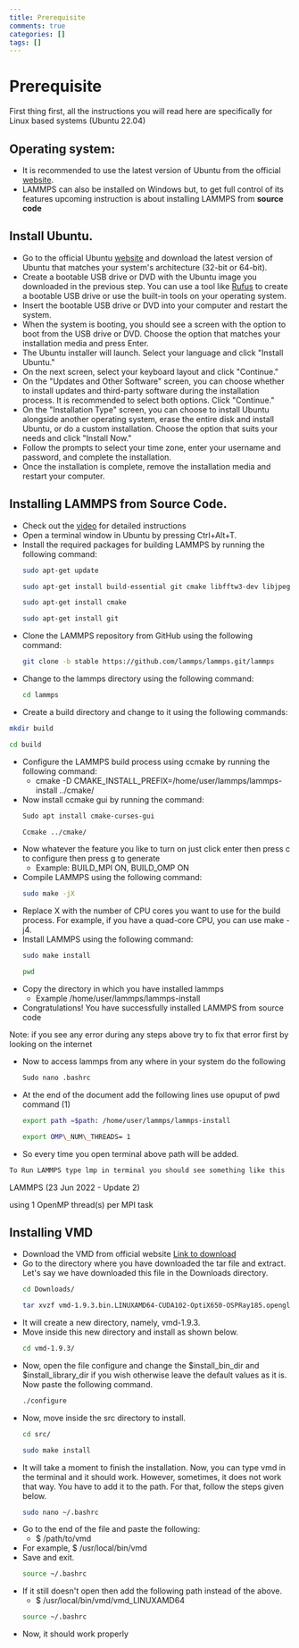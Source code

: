 ```yaml
---
title: Prerequisite
comments: true
categories: []
tags: []
---
```


# Prerequisite
First thing first, all the instructions you will read here are specifically for Linux based systems (Ubuntu 22.04) 

## Operating system:
- It is recommended to use the latest version of Ubuntu from the official [website](https://ubuntu.com/download/desktop).
- LAMMPS can also be installed on Windows but, to get full control of its features upcoming instruction is about installing LAMMPS from **source code**

## Install Ubuntu.

- Go to the official Ubuntu [website](https://ubuntu.com/download) and download the latest version of Ubuntu that matches your system's architecture (32-bit or 64-bit).
- Create a bootable USB drive or DVD with the Ubuntu image you downloaded in the previous step. You can use a tool like [Rufus](https://rufus.ie/) to create a bootable USB drive or use the built-in tools on your operating system.
- Insert the bootable USB drive or DVD into your computer and restart the system.
- When the system is booting, you should see a screen with the option to boot from the USB drive or DVD. Choose the option that matches your installation media and press Enter.
- The Ubuntu installer will launch. Select your language and click "Install Ubuntu."
- On the next screen, select your keyboard layout and click "Continue."
- On the "Updates and Other Software" screen, you can choose whether to install updates and third-party software during the installation process. It is recommended to select both options. Click "Continue."
- On the "Installation Type" screen, you can choose to install Ubuntu alongside another operating system, erase the entire disk and install Ubuntu, or do a custom installation. Choose the option that suits your needs and click "Install Now."
- Follow the prompts to select your time zone, enter your username and password, and complete the installation.
- Once the installation is complete, remove the installation media and restart your computer.

## Installing LAMMPS from Source Code.

- Check out the [video](https://www.youtube.com/watch?v=Id3eVPDinDE&t=267s) for detailed instructions
- Open a terminal window in Ubuntu by pressing Ctrl+Alt+T.
- Install the required packages for building LAMMPS by running the following command:
  ```bash
  sudo apt-get update
  ```
  ```bash
  sudo apt-get install build-essential git cmake libfftw3-dev libjpeg-dev libpng-dev libtbb-dev libopenmpi-dev
  ```
  ```bash
  sudo apt-get install cmake
  ```
  ```bash
  sudo apt-get install git
  ```
- Clone the LAMMPS repository from GitHub using the following command:
  ```bash
  git clone -b stable https://github.com/lammps/lammps.git/lammps
  ```
- Change to the lammps directory using the following command:
  ```bash
  cd lammps
  ```
- Create a build directory and change to it using the following commands:
 ```bash
 mkdir build
 ```
 ```bash
 cd build
 ```
- Configure the LAMMPS build process using ccmake by running the following command:
  - cmake -D CMAKE\_INSTALL\_PREFIX=/home/user/lammps/lammps-install ../cmake/
- Now install ccmake gui by running the command:
  ```bash
  Sudo apt install cmake-curses-gui
  ```
  ```bash
  Ccmake ../cmake/
  ```
- Now whatever the feature you like to turn on just click enter then press c to configure then press g to generate
  - Example: BUILD\_MPI ON, BUILD\_OMP ON
- Compile LAMMPS using the following command:
  ```bash
  sudo make -jX
  ```
- Replace X with the number of CPU cores you want to use for the build process. For example, if you have a quad-core CPU, you can use make -j4.
- Install LAMMPS using the following command:
  ```bash
  sudo make install
  ```
  ```bash
  pwd
  ```
- Copy the directory in which you have installed lammps
  - Example /home/user/lammps/lammps-install 
- Congratulations! You have successfully installed LAMMPS from source code

Note: if you see any error during any steps above try to fix that error first by looking on the internet

- Now to access lammps from any where in your system do the following
  ```bash
  Sudo nano .bashrc
  ```
- At the end of the document add the following lines use opuput of pwd command (1)
  ```bash
  export path =$path: /home/user/lammps/lammps-install
  ```
  ```bash
  export OMP\_NUM\_THREADS= 1
  ```
- So every time you open terminal above path will be added.
```bash
To Run LAMMPS type lmp in terminal you should see something like this
```

LAMMPS (23 Jun 2022 - Update 2)

using 1 OpenMP thread(s) per MPI task

## Installing VMD

- Download the VMD from official website [Link to download](https://www.ks.uiuc.edu/Development/Download/download.cgi?UserID=&AccessCode=&ArchiveID=1475)
- Go to the directory where you have downloaded the tar file and extract. Let's say we have downloaded this file in the Downloads directory.
  ```bash
  cd Downloads/
  ```
  ```bash
  tar xvzf vmd-1.9.3.bin.LINUXAMD64-CUDA102-OptiX650-OSPRay185.opengl.tar.gz
  ```
- It will create a new directory, namely, vmd-1.9.3.
- Move inside this new directory and install as shown below.
  ```bash
  cd vmd-1.9.3/
  ```
- Now, open the file configure and change the $install\_bin\_dir and $install\_library\_dir if you wish otherwise leave the default values as it is. Now paste the following command.
  ```bash
  ./configure
  ```
- Now, move inside the src directory to install.
  ```bash 
  cd src/
  ```
  ```bash
  sudo make install
  ```
- It will take a moment to finish the installation. Now, you can type vmd in the terminal and it should work. However, sometimes, it does not work that way. You have to add it to the path. For that, follow the steps given below.
  ```bash
  sudo nano ~/.bashrc
  ```
- Go to the end of the file and paste the following:
  - $ /path/to/vmd
- For example, $ /usr/local/bin/vmd
- Save and exit.
  ```bash
  source ~/.bashrc
  ```
- If it still doesn't open then add the following path instead of the above.
  - $ /usr/local/bin/vmd/vmd\_LINUXAMD64
  ```bash
  source ~/.bashrc
  ```
- Now, it should work properly
